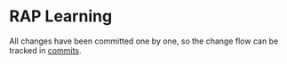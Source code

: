 # RAP Learning

All changes have been committed one by one, so the change flow can be tracked in [commits](https://github.com/alikapllan/abap_rap/commits/main/).

